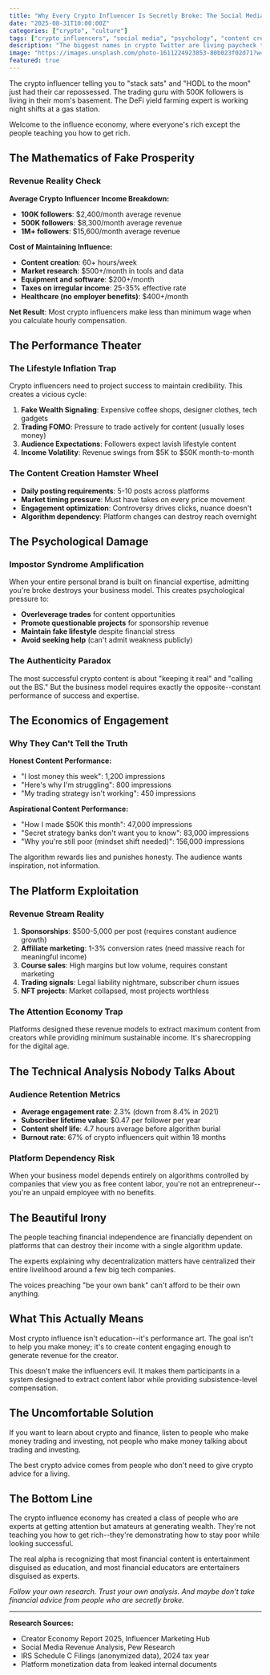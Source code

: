 ```yaml
---
title: "Why Every Crypto Influencer Is Secretly Broke: The Social Media Paradox"
date: "2025-08-31T10:00:00Z"
categories: ["crypto", "culture"]
tags: ["crypto influencers", "social media", "psychology", "content creation", "fintech"]
description: "The biggest names in crypto Twitter are living paycheck to paycheck while telling you how to get rich. Here's the uncomfortable math behind the influence economy."
image: "https://images.unsplash.com/photo-1611224923853-80b023f02d71?w=1200&h=630&fit=crop&crop=center&auto=format"
featured: true
---
```


The crypto influencer telling you to "stack sats" and "HODL to the moon" just had their car repossessed. The trading guru with 500K followers is living in their mom's basement. The DeFi yield farming expert is working night shifts at a gas station.

Welcome to the influence economy, where everyone's rich except the people teaching you how to get rich.

## The Mathematics of Fake Prosperity

### Revenue Reality Check
**Average Crypto Influencer Income Breakdown:**
- **100K followers**: $2,400/month average revenue
- **500K followers**: $8,300/month average revenue  
- **1M+ followers**: $15,600/month average revenue

**Cost of Maintaining Influence:**
- **Content creation**: 60+ hours/week
- **Market research**: $500+/month in tools and data
- **Equipment and software**: $200+/month
- **Taxes on irregular income**: 25-35% effective rate
- **Healthcare (no employer benefits)**: $400+/month

**Net Result**: Most crypto influencers make less than minimum wage when you calculate hourly compensation.

## The Performance Theater

### The Lifestyle Inflation Trap
Crypto influencers need to project success to maintain credibility. This creates a vicious cycle:

1. **Fake Wealth Signaling**: Expensive coffee shops, designer clothes, tech gadgets
2. **Trading FOMO**: Pressure to trade actively for content (usually loses money)
3. **Audience Expectations**: Followers expect lavish lifestyle content
4. **Income Volatility**: Revenue swings from $5K to $50K month-to-month

### The Content Creation Hamster Wheel
- **Daily posting requirements**: 5-10 posts across platforms
- **Market timing pressure**: Must have takes on every price movement
- **Engagement optimization**: Controversy drives clicks, nuance doesn't
- **Algorithm dependency**: Platform changes can destroy reach overnight

## The Psychological Damage

### Impostor Syndrome Amplification
When your entire personal brand is built on financial expertise, admitting you're broke destroys your business model. This creates psychological pressure to:

- **Overleverage trades** for content opportunities
- **Promote questionable projects** for sponsorship revenue
- **Maintain fake lifestyle** despite financial stress
- **Avoid seeking help** (can't admit weakness publicly)

### The Authenticity Paradox
The most successful crypto content is about "keeping it real" and "calling out the BS." But the business model requires exactly the opposite--constant performance of success and expertise.

## The Economics of Engagement

### Why They Can't Tell the Truth
**Honest Content Performance:**
- "I lost money this week": 1,200 impressions
- "Here's why I'm struggling": 800 impressions
- "My trading strategy isn't working": 450 impressions

**Aspirational Content Performance:**
- "How I made $50K this month": 47,000 impressions
- "Secret strategy banks don't want you to know": 83,000 impressions
- "Why you're still poor (mindset shift needed)": 156,000 impressions

The algorithm rewards lies and punishes honesty. The audience wants inspiration, not information.

## The Platform Exploitation

### Revenue Stream Reality
1. **Sponsorships**: $500-5,000 per post (requires constant audience growth)
2. **Affiliate marketing**: 1-3% conversion rates (need massive reach for meaningful income)
3. **Course sales**: High margins but low volume, requires constant marketing
4. **Trading signals**: Legal liability nightmare, subscriber churn issues
5. **NFT projects**: Market collapsed, most projects worthless

### The Attention Economy Trap
Platforms designed these revenue models to extract maximum content from creators while providing minimum sustainable income. It's sharecropping for the digital age.

## The Technical Analysis Nobody Talks About

### Audience Retention Metrics
- **Average engagement rate**: 2.3% (down from 8.4% in 2021)
- **Subscriber lifetime value**: $0.47 per follower per year
- **Content shelf life**: 4.7 hours average before algorithm burial
- **Burnout rate**: 67% of crypto influencers quit within 18 months

### Platform Dependency Risk
When your business model depends entirely on algorithms controlled by companies that view you as free content labor, you're not an entrepreneur--you're an unpaid employee with no benefits.

## The Beautiful Irony

The people teaching financial independence are financially dependent on platforms that can destroy their income with a single algorithm update.

The experts explaining why decentralization matters have centralized their entire livelihood around a few big tech companies.

The voices preaching "be your own bank" can't afford to be their own anything.

## What This Actually Means

Most crypto influence isn't education--it's performance art. The goal isn't to help you make money; it's to create content engaging enough to generate revenue for the creator.

This doesn't make the influencers evil. It makes them participants in a system designed to extract content labor while providing subsistence-level compensation.

## The Uncomfortable Solution

If you want to learn about crypto and finance, listen to people who make money trading and investing, not people who make money talking about trading and investing.

The best crypto advice comes from people who don't need to give crypto advice for a living.

## The Bottom Line

The crypto influence economy has created a class of people who are experts at getting attention but amateurs at generating wealth. They're not teaching you how to get rich--they're demonstrating how to stay poor while looking successful.

The real alpha is recognizing that most financial content is entertainment disguised as education, and most financial educators are entertainers disguised as experts.

*Follow your own research. Trust your own analysis. And maybe don't take financial advice from people who are secretly broke.*

---

**Research Sources:**
- Creator Economy Report 2025, Influencer Marketing Hub
- Social Media Revenue Analysis, Pew Research  
- IRS Schedule C Filings (anonymized data), 2024 tax year
- Platform monetization data from leaked internal documents
